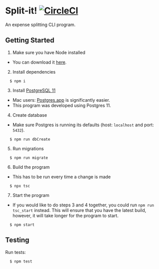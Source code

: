 # Split-it! [![CircleCI](https://circleci.com/gh/k3ntako/split-it.svg?style=svg)](https://circleci.com/gh/k3ntako/split-it)
An expense splitting CLI program.

## Getting Started
1. Make sure you have Node installed
  - You can download it [here](https://nodejs.org/en/).
2. Install dependencies
```
  $ npm i
```
3. Install [PostgreSQL 11](https://www.postgresql.org/download/)
  - Mac users: [Postgres.app](https://postgresapp.com/) is significantly easier.
  - This program was developed using Postgres 11.
4. Create database
  - Make sure Postgres is running its defaults (host: `localhost` and port: `5432`).
```
  $ npm run dbCreate
```
5. Run migrations
```
  $ npm run migrate
```
6. Build the program
  - This has to be run every time a change is made
```
  $ npx tsc
```
7. Start the program
- If you would like to do steps 3 and 4 together, you could run `npm run tsc_start` instead. This will ensure that you have the latest build, however, it will take longer for the program to start.
```
  $ npm start
```

## Testing
Run tests:
```
  $ npm test
```
